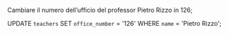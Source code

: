Cambiare il numero dell’ufficio del professor Pietro Rizzo in 126;


UPDATE `teachers`
SET `office_number` = '126'
WHERE `name` = 'Pietro Rizzo';